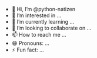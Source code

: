 - 👋 Hi, I’m @python-natizen
- 👀 I’m interested in ...
- 🌱 I’m currently learning ...
- 💞️ I’m looking to collaborate on ...
- 📫 How to reach me ...
- 😄 Pronouns: ...
- ⚡ Fun fact: ...

<!---
python-natizen/python-natizen is a ✨ special ✨ repository because its `README.md` (this file) appears on your GitHub profile.
You can click the Preview link to take a look at your changes.
--->
